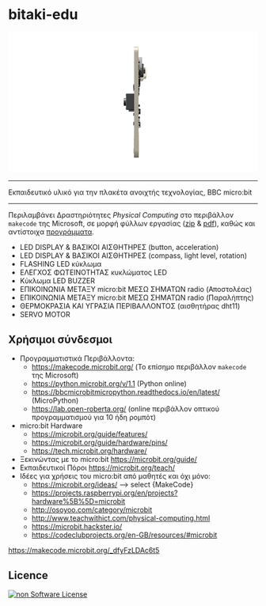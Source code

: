# bitaki-edu

![micro:bit gif image](/docs/images/bbc_micobit_gif_v2.gif)

---
Εκπαιδευτικό υλικό για την πλακέτα ανοιχτής τεχνολογίας, BBC micro:bit

---

Περιλαμβάνει Δραστηριότητες  *Physical Computing* στο περιβάλλον `makecode` της Microsoft, σε μορφή φύλλων εργασίας ([zip](https://github.com/stteff/bitaki-edu/blob/master/docs/%CE%94%CF%81%CE%B1%CF%83%CF%84%CE%B7%CF%81%CE%B9%CF%8C%CF%84%CE%B7%CF%84%CE%B5%CF%82_%CF%83%CE%B5_%CE%BC%CE%BF%CF%81%CF%86%CE%AE_LibreOffice(odt).zip) & [pdf](https://github.com/stteff/bitaki-edu/tree/master/docs)), καθώς και αντίστοιχα [προγράμματα](https://github.com/stteff/bitaki-edu/blob/master/makecode/%CE%A0%CF%81%CE%BF%CE%B3%CF%81%CE%AC%CE%BC%CE%BC%CE%B1%CF%84%CE%B1-%CE%94%CF%81%CE%B1%CF%83%CF%84%CE%B7%CF%81%CE%B9%CE%BF%CF%84%CE%AE%CF%84%CF%89%CE%BD_(makecode).zip).  

* LED DISPLAY & ΒΑΣΙΚΟΙ ΑΙΣΘΗΤΗΡΕΣ (button, acceleration)
* LED DISPLAY & ΒΑΣΙΚΟΙ ΑΙΣΘΗΤΗΡΕΣ (compass, light level, rotation)
* FLASHING LED κύκλωμα
* ΕΛΕΓΧΟΣ ΦΩΤΕΙΝΟΤΗΤΑΣ κυκλώματος LED
* Κύκλωμα LED BUZZER
* ΕΠΙΚΟΙΝΩΝΙΑ ΜΕΤΑΞΥ micro:bit ΜΕΣΩ ΣΗΜΑΤΩΝ radio (Αποστολέας)
* ΕΠΙΚΟΙΝΩΝΙΑ ΜΕΤΑΞΥ micro:bit ΜΕΣΩ ΣΗΜΑΤΩΝ radio (Παραλήπτης)
* ΘΕΡΜΟΚΡΑΣΙΑ ΚΑΙ ΥΓΡΑΣΙΑ ΠΕΡΙΒΑΛΛΟΝΤΟΣ (αισθητήρας dht11)
* SERVO MOTOR

## Χρήσιμοι σύνδεσμοι

* Προγραμματιστικά Περιβάλλοντα:
  * https://makecode.microbit.org/ (Το επίσημο περιβάλλον `makecode` της Microsoft)
  * https://python.microbit.org/v/1.1 (Python online)
  * https://bbcmicrobitmicropython.readthedocs.io/en/latest/ (MicroPython)
  * https://lab.open-roberta.org/ (online περιβάλλον οπτικού προγραμματισμού για 10 ήδη ρομπότ)
* micro:bit Hardware
  * https://microbit.org/guide/features/
  * https://microbit.org/guide/hardware/pins/
  * https://tech.microbit.org/hardware/
* Ξεκινώντας με το micro:bit https://microbit.org/guide/
* Εκπαιδευτικοί Πόροι https://microbit.org/teach/
* Ιδέες για χρήσεις του micro:bit από μαθητές και όχι μόνο:
  * https://microbit.org/ideas/  --> select {MakeCode}
  * https://projects.raspberrypi.org/en/projects?hardware%5B%5D=microbit
  * http://osoyoo.com/category/microbit
  * http://www.teachwithict.com/physical-computing.html
  * https://microbit.hackster.io/
  * https://codeclubprojects.org/en-GB/resources/#microbit

https://makecode.microbit.org/_dfyFzLDAc6t5

## Licence
[![non Software License](https://mirrors.creativecommons.org/presskit/buttons/88x31/png/by-sa.png)](https://creativecommons.org/licenses/by-sa/4.0/deed.el)
